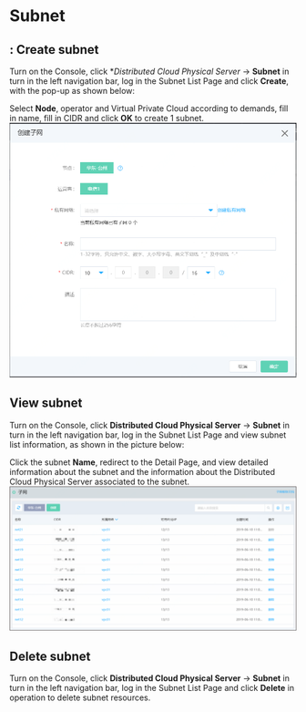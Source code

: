 # Subnet

## : Create subnet

Turn on the Console, click **Distributed Cloud Physical Server* -> **Subnet** in turn in the left navigation bar, log in the Subnet List Page and click **Create**, with the pop-up as shown below:<br/>

Select **Node**, operator and Virtual Private Cloud according to demands, fill in name, fill in CIDR and click **OK** to create 1 subnet.
![创建子网弹框](https://github.com/jdcloudcom/cn/blob/cn-distributed-cloud-physical-service/documentation/Hyper-Converged-IDC/Distributed-Cloud-Physical-Server/Image/DCPS-006.png)

## View subnet

Turn on the Console, click **Distributed Cloud Physical Server** -> **Subnet** in turn in the left navigation bar, log in the Subnet List Page and view subnet list information, as shown in the picture below:<br/>

Click the subnet **Name**, redirect to the Detail Page, and view detailed information about the subnet and the information about the Distributed Cloud Physical Server associated to the subnet.
![子网列表页](https://github.com/jdcloudcom/cn/blob/cn-distributed-cloud-physical-service/documentation/Hyper-Converged-IDC/Distributed-Cloud-Physical-Server/Image/DCPS-007.png)

## Delete subnet

Turn on the Console, click **Distributed Cloud Physical Server** -> **Subnet** in turn in the left navigation bar, log in the Subnet List Page and click **Delete** in operation to delete subnet resources.<br/>





